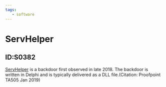 ```yaml
---
tags:
   - software
---
```

# ServHelper
## ID:S0382
[ServHelper](software/S0382) is a backdoor first observed in late 2018. The backdoor is written in Delphi and is typically delivered as a DLL file.(Citation: Proofpoint TA505 Jan 2019)

